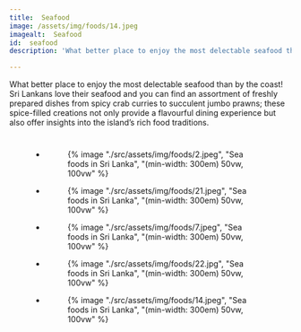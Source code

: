 ```yaml
---
title:  Seafood
image: /assets/img/foods/14.jpeg
imagealt:  Seafood
id:  seafood
description: 'What better place to enjoy the most delectable seafood than by the coast!'

---
```


What better place to enjoy the most delectable seafood than by the coast! Sri Lankans love their seafood and you can find an assortment of freshly prepared dishes from spicy crab curries to succulent jumbo prawns; these spice-filled creations not only provide a flavourful dining experience but also offer insights into the island’s rich food traditions.


<ul class="gallery-list" style="
    margin: 8%;
">

<li class="gallery-item">
  <figure class="gallery-image">
    {% image "./src/assets/img/foods/2.jpeg", "Sea foods in Sri Lanka", "(min-width: 300em) 50vw, 100vw" %}
  </figure>
</li>

<li class="gallery-item">
  <figure class="gallery-image">
    {% image "./src/assets/img/foods/21.jpeg", "Sea foods in Sri Lanka", "(min-width: 300em) 50vw, 100vw" %}
  </figure>
</li>

<li class="gallery-item">
  <figure class="gallery-image">
    {% image "./src/assets/img/foods/7.jpeg", "Sea foods in Sri Lanka", "(min-width: 300em) 50vw, 100vw" %}
  </figure>
</li>

<li class="gallery-item">
  <figure class="gallery-image">
    {% image "./src/assets/img/foods/22.jpg", "Sea foods in Sri Lanka", "(min-width: 300em) 50vw, 100vw" %}
  </figure>
</li>

<li class="gallery-item">
  <figure class="gallery-image">
    {% image "./src/assets/img/foods/14.jpeg", "Sea foods in Sri Lanka", "(min-width: 300em) 50vw, 100vw" %}
  </figure>
</li>

</ul>


